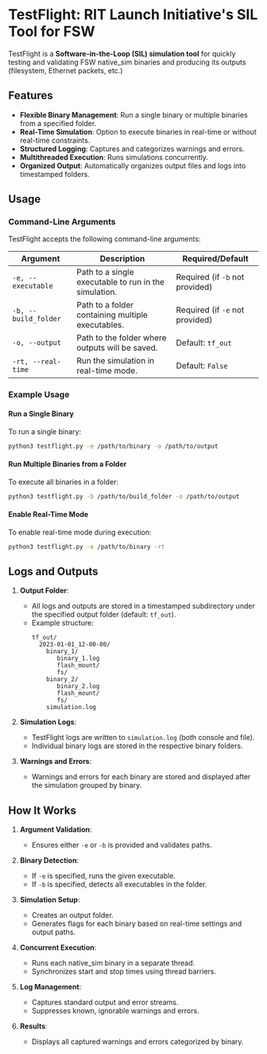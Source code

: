 # TestFlight: RIT Launch Initiative's SIL Tool for FSW

TestFlight is a **Software-in-the-Loop (SIL) simulation tool** for quickly testing and validating
FSW native_sim binaries and producing its outputs (filesystem, Ethernet packets, etc.) 

## Features
- **Flexible Binary Management**: Run a single binary or multiple binaries from a specified folder.
- **Real-Time Simulation**: Option to execute binaries in real-time or without real-time constraints.
- **Structured Logging**: Captures and categorizes warnings and errors.
- **Multithreaded Execution**: Runs simulations concurrently.
- **Organized Output**: Automatically organizes output files and logs into timestamped folders.

## Usage

### Command-Line Arguments
TestFlight accepts the following command-line arguments:

| Argument               | Description                                              | Required/Default       |
|------------------------|----------------------------------------------------------|------------------------|
| `-e, --executable`     | Path to a single executable to run in the simulation.    | Required (if `-b` not provided) |
| `-b, --build_folder`   | Path to a folder containing multiple executables.        | Required (if `-e` not provided) |
| `-o, --output`         | Path to the folder where outputs will be saved.          | Default: `tf_out`     |
| `-rt, --real-time`     | Run the simulation in real-time mode.                    | Default: `False`      |

### Example Usage

#### Run a Single Binary
To run a single binary:
```bash
python3 testflight.py -e /path/to/binary -o /path/to/output
```

#### Run Multiple Binaries from a Folder
To execute all binaries in a folder:
```bash
python3 testflight.py -b /path/to/build_folder -o /path/to/output
```

#### Enable Real-Time Mode
To enable real-time mode during execution:
```bash
python3 testflight.py -e /path/to/binary -rt
```

## Logs and Outputs

1. **Output Folder**:
   - All logs and outputs are stored in a timestamped subdirectory under the specified output folder (default: `tf_out`).
   - Example structure:
     ```
     tf_out/
       2023-01-01_12-00-00/
         binary_1/
            binary_1.log
            flash_mount/
            fs/
         binary_2/
            binary_2.log
            flash_mount/
            fs/
         simulation.log
     ```

2. **Simulation Logs**:
   - TestFlight logs are written to `simulation.log` (both console and file).
   - Individual binary logs are stored in the respective binary folders.

3. **Warnings and Errors**:
   - Warnings and errors for each binary are stored and displayed after the simulation grouped by binary.

## How It Works

1. **Argument Validation**:
   - Ensures either `-e` or `-b` is provided and validates paths.

2. **Binary Detection**:
   - If `-e` is specified, runs the given executable.
   - If `-b` is specified, detects all executables in the folder.

3. **Simulation Setup**:
   - Creates an output folder.
   - Generates flags for each binary based on real-time settings and output paths.

4. **Concurrent Execution**:
   - Runs each native_sim binary in a separate thread.
   - Synchronizes start and stop times using thread barriers.

5. **Log Management**:
   - Captures standard output and error streams.
   - Suppresses known, ignorable warnings and errors.

6. **Results**:
   - Displays all captured warnings and errors categorized by binary.
